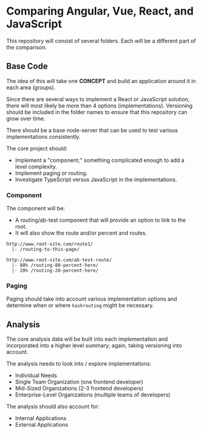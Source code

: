 # Comparing Angular, Vue, React, and JavaScript

This repository will consist of several folders. Each will be a different part of the comparison.

## Base Code

The idea of this will take one **CONCEPT** and build an application around it in each area (groups).

Since there are several ways to implement a React or JavaScript solution, there will most likely be more than 4 options (implementations). Versioning should be included in the folder names to ensure that this repository can grow over time.

There should be a base node-server that can be used to test various implementations consistently.

The core project should:

* Implement a "component;" something complicated enough to add a level complexity.
* Implement paging or routing.
* Investigate TypeScript versus JavaScript in the implementations.

### Component

The component will be:

* A routing/ab-test component that will provide an option to link to the root.
* It will also show the route and/or percent and routes.

```
http://www.root-site.com/route1/
  |- /routing-to-this-page/

http://www.root-site.com/ab-test-route/
  |- 80% /routing-80-percent-here/
  |- 20% /routing-20-percent-here/
```

### Paging

Paging should take into account various implementation options and determine when or where `hashrouting` might be necessary.

## Analysis

The core analysis data will be built into each implementation and incorporated into a higher level summary; again, taking versioning into account.

The analysis needs to look into / explore implementations:

* Individual Needs
* Single Team Organization (one frontend developer)
* Mid-Sized Organizations (2-3 frontend developers)
* Enterprise-Level Organizations (multiple teams of developers)

The analysis should also account for:

* Internal Applications
* External Applications
